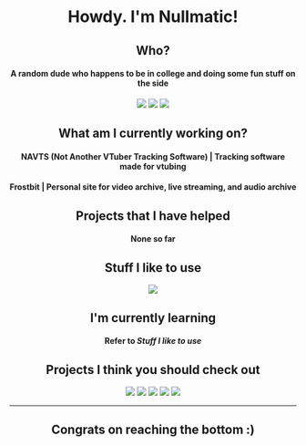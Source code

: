 <h1 align="center">Howdy. I'm Nullmatic!</h1>
<h2 align="center">Who?</h2>
<h4 align="center">A random dude who happens to be in college and doing some fun stuff on the side</h3>

<div align="center">
    <a href="https://mastodon.online/@nullmatic"><img src="https://img.shields.io/badge/my_mastodon-6364FF?style=for-the-badge&logo=mastodon&logoColor=white"></a>
    <a href="https://twitter.com/nullmatic"><img src="https://img.shields.io/badge/my_twitter-1DA1F2?style=for-the-badge&logo=twitter&logoColor=white"></a>
    <a href="https://rvlt.gg/jjQDP73K"><img src="https://img.shields.io/badge/find_me_on_revolt-ee4453?style=for-the-badge&logo=revolt&logoColor=white"></a>
</div>

<h2 align="center">What am I currently working on?</h2>
<div align="center">
    <h4>NAVTS (Not Another VTuber Tracking Software) | Tracking software made for vtubing</h4>
    <h4>Frostbit | Personal site for video archive, live streaming, and audio archive</h4>
</div>

<h2 align="center">Projects that I have helped</h2>
<h4 align="center">None so far</h4>

<h2 align="center">Stuff I like to use</h2>

<div align="center">
    <a href="https://skillicons.dev">
        <img src="https://skillicons.dev/icons?i=c,django,nginx,linux,gitlab,git,godot,idea,mongodb,ts,rust">
    </a>
</div>

<h2 align="center">I'm currently learning</h2>
<h4 align="center">Refer to <i>Stuff I like to use</i></h4>

<h2 align="center">Projects I think you should check out</h2>

<div align="center">
    <a href="https://github.com/gluon-framework/gluon"><img src="https://github-readme-stats.vercel.app/api/pin/?username=gluon-framework&repo=gluon"></a>
    <a href="https://github.com/hyprwm/Hyprland"><img src="https://github-readme-stats.vercel.app/api/pin/?username=hyprwm&repo=hyprland"></a>
    <a href="https://github.com/hyprwm/Hypr"><img src="https://github-readme-stats.vercel.app/api/pin/?username=hyprwm&repo=hypr"></a>
    <a href="https://github.com/SpacingBat3/WebCord"><img src="https://github-readme-stats.vercel.app/api/pin/?username=SpacingBat3&repo=webcord"></a>
    <a href="https://github.com/revoltchat/revolt"><img src="https://github-readme-stats.vercel.app/api/pin/?username=revoltchat&repo=revolt"></a>
</div>

<hr>

<h2 align="center">Congrats on reaching the bottom :)</h2>
